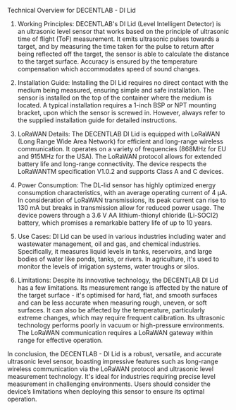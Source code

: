 Technical Overview for DECENTLAB - Dl Lid

1. Working Principles:
DECENTLAB's Dl Lid (Level Intelligent Detector) is an ultrasonic level sensor that works based on the principle of ultrasonic time of flight (ToF) measurement. It emits ultrasonic pulses towards a target, and by measuring the time taken for the pulse to return after being reflected off the target, the sensor is able to calculate the distance to the target surface. Accuracy is ensured by the temperature compensation which accommodates speed of sound changes.

2. Installation Guide:
Installing the Dl Lid requires no direct contact with the medium being measured, ensuring simple and safe installation. The sensor is installed on the top of the container where the medium is located. A typical installation requires a 1-inch BSP or NPT mounting bracket, upon which the sensor is screwed in. However, always refer to the supplied installation guide for detailed instructions.

3. LoRaWAN Details:
The DECENTLAB Dl Lid is equipped with LoRaWAN (Long Range Wide Area Network) for efficient and long-range wireless communication. It operates on a variety of frequencies (868MHz for EU and 915MHz for the USA). The LoRaWAN protocol allows for extended battery life and long-range connectivity. The device respects the LoRaWANTM specification V1.0.2 and supports Class A and C devices. 

4. Power Consumption:
The DL-lid sensor has highly optimized energy consumption characteristics, with an average operating current of 4 μA. In consideration of LoRaWAN transmissions, its peak current can rise to 130 mA but breaks in transmission allow for reduced power usage. The device powers through a 3.6 V AA lithium-thionyl chloride (Li-SOCI2) battery, which promises a remarkable battery life of up to 10 years.

5. Use Cases: 
Dl Lid can be used in various industries including water and wastewater management, oil and gas, and chemical industries. Specifically, it measures liquid levels in tanks, reservoirs, and large bodies of water like ponds, tanks, or rivers. In agriculture, it's used to monitor the levels of irrigation systems, water troughs or silos.

6. Limitations:
Despite its innovative technology, the DECENTLAB Dl Lid has a few limitations. Its measurement range is affected by the nature of the target surface - it's optimised for hard, flat, and smooth surfaces and can be less accurate when measuring rough, uneven, or soft surfaces. It can also be affected by the temperature, particularly extreme changes, which may require frequent calibration. Its ultrasonic technology performs poorly in vacuum or high-pressure environments. The LoRaWAN communication requires a LoRaWAN gateway within range for effective operation.

In conclusion, the DECENTLAB - Dl Lid is a robust, versatile, and accurate ultrasonic level sensor, boasting impressive features such as long-range wireless communication via the LoRaWAN protocol and ultrasonic level measurement technology. It's ideal for industries requiring precise level measurement in challenging environments. Users should consider the device’s limitations when deploying this sensor to ensure its optimal operation.